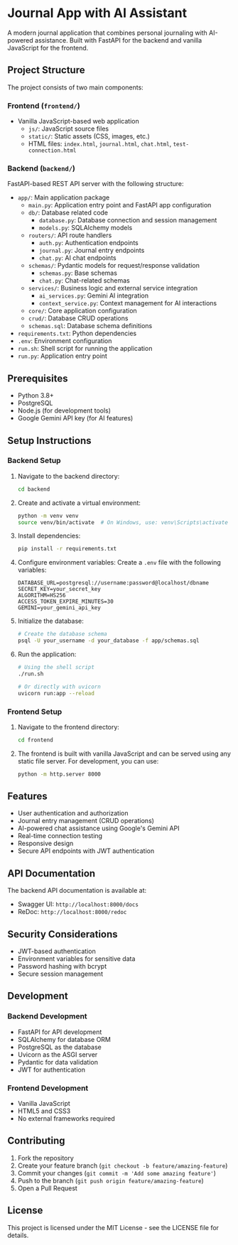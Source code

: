 # Journal App with AI Assistant

A modern journal application that combines personal journaling with AI-powered assistance. Built with FastAPI for the backend and vanilla JavaScript for the frontend.

## Project Structure

The project consists of two main components:

### Frontend (`frontend/`)
- Vanilla JavaScript-based web application
  - `js/`: JavaScript source files
  - `static/`: Static assets (CSS, images, etc.)
  - HTML files: `index.html`, `journal.html`, `chat.html`, `test-connection.html`

### Backend (`backend/`)
FastAPI-based REST API server with the following structure:
- `app/`: Main application package
  - `main.py`: Application entry point and FastAPI app configuration
  - `db/`: Database related code
    - `database.py`: Database connection and session management
    - `models.py`: SQLAlchemy models
  - `routers/`: API route handlers
    - `auth.py`: Authentication endpoints
    - `journal.py`: Journal entry endpoints
    - `chat.py`: AI chat endpoints
  - `schemas/`: Pydantic models for request/response validation
    - `schemas.py`: Base schemas
    - `chat.py`: Chat-related schemas
  - `services/`: Business logic and external service integration
    - `ai_services.py`: Gemini AI integration
    - `context_service.py`: Context management for AI interactions
  - `core/`: Core application configuration
  - `crud/`: Database CRUD operations
  - `schemas.sql`: Database schema definitions
- `requirements.txt`: Python dependencies
- `.env`: Environment configuration
- `run.sh`: Shell script for running the application
- `run.py`: Application entry point

## Prerequisites

- Python 3.8+
- PostgreSQL
- Node.js (for development tools)
- Google Gemini API key (for AI features)

## Setup Instructions

### Backend Setup

1. Navigate to the backend directory:
   ```bash
   cd backend
   ```

2. Create and activate a virtual environment:
   ```bash
   python -m venv venv
   source venv/bin/activate  # On Windows, use: venv\Scripts\activate
   ```

3. Install dependencies:
   ```bash
   pip install -r requirements.txt
   ```

4. Configure environment variables:
   Create a `.env` file with the following variables:
   ```
   DATABASE_URL=postgresql://username:password@localhost/dbname
   SECRET_KEY=your_secret_key
   ALGORITHM=HS256
   ACCESS_TOKEN_EXPIRE_MINUTES=30
   GEMINI=your_gemini_api_key
   ```

5. Initialize the database:
   ```bash
   # Create the database schema
   psql -U your_username -d your_database -f app/schemas.sql
   ```

6. Run the application:
   ```bash
   # Using the shell script
   ./run.sh
   
   # Or directly with uvicorn
   uvicorn run:app --reload
   ```

### Frontend Setup

1. Navigate to the frontend directory:
   ```bash
   cd frontend
   ```

2. The frontend is built with vanilla JavaScript and can be served using any static file server. For development, you can use:
   ```bash
   python -m http.server 8000
   ```

## Features

- User authentication and authorization
- Journal entry management (CRUD operations)
- AI-powered chat assistance using Google's Gemini API
- Real-time connection testing
- Responsive design
- Secure API endpoints with JWT authentication

## API Documentation

The backend API documentation is available at:
- Swagger UI: `http://localhost:8000/docs`
- ReDoc: `http://localhost:8000/redoc`

## Security Considerations

- JWT-based authentication
- Environment variables for sensitive data
- Password hashing with bcrypt
- Secure session management

## Development

### Backend Development
- FastAPI for API development
- SQLAlchemy for database ORM
- PostgreSQL as the database
- Uvicorn as the ASGI server
- Pydantic for data validation
- JWT for authentication

### Frontend Development
- Vanilla JavaScript
- HTML5 and CSS3
- No external frameworks required

## Contributing

1. Fork the repository
2. Create your feature branch (`git checkout -b feature/amazing-feature`)
3. Commit your changes (`git commit -m 'Add some amazing feature'`)
4. Push to the branch (`git push origin feature/amazing-feature`)
5. Open a Pull Request

## License

This project is licensed under the MIT License - see the LICENSE file for details. 